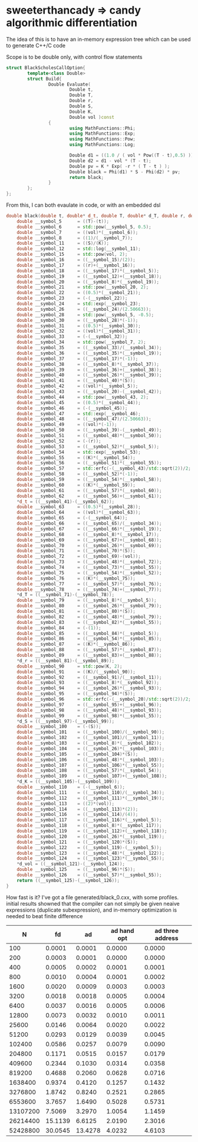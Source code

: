 sweeterthancady => candy algorithmic differentiation
====================================================

The idea of this is to have an in-memory expression tree which can be used to generate C++/C code

Scope is to be double only, with control flow statements

```c++
struct BlackScholesCallOption{
        template<class Double>
        struct Build{
                Double Evaluate(
                        Double t,
                        Double T,
                        Double r,
                        Double S,
                        Double K,
                        Double vol )const
                {
                        using MathFunctions::Phi;
                        using MathFunctions::Exp;
                        using MathFunctions::Pow;
                        using MathFunctions::Log;

                        Double d1 = ((1.0 / ( vol * Pow((T - t),0.5) )) * ( Log(S / K) +   (r + ( Pow(vol,2.0) ) / 2 ) * (T - t) ));
                        Double d2 = d1 - vol * (T - t);
                        Double pv = K * Exp( -r * ( T - t ) );
                        Double black = Phi(d1) * S - Phi(d2) * pv;
                        return black;
                }
        };
};
```


From this, I can both evaulate in code, or with an embedded dsl


```c++
double black(double t, double* d_t, double T, double* d_T, double r, double* d_r, double S, double* d_S, double K, double* d_K, double vol, double* d_vol){
    double __symbol_5      = ((T)-(t));
    double __symbol_6      = std::pow(__symbol_5, 0.5);
    double __symbol_7      = ((vol)*(__symbol_6));
    double __symbol_8      = ((1)/(__symbol_7));
    double __symbol_11     = ((S)/(K));
    double __symbol_12     = std::log(__symbol_11);
    double __symbol_15     = std::pow(vol, 2);
    double __symbol_16     = ((__symbol_15)/(2));
    double __symbol_17     = ((r)+(__symbol_16));
    double __symbol_18     = ((__symbol_17)*(__symbol_5));
    double __symbol_19     = ((__symbol_12)+(__symbol_18));
    double __symbol_20     = ((__symbol_8)*(__symbol_19));
    double __symbol_21     = std::pow(__symbol_20, 2);
    double __symbol_22     = ((0.5)*(__symbol_21));
    double __symbol_23     = (-(__symbol_22));
    double __symbol_24     = std::exp(__symbol_23);
    double __symbol_26     = ((__symbol_24)/(2.50663));
    double __symbol_28     = std::pow(__symbol_5, -0.5);
    double __symbol_30     = ((__symbol_28)*(-1));
    double __symbol_31     = ((0.5)*(__symbol_30));
    double __symbol_32     = ((vol)*(__symbol_31));
    double __symbol_33     = (-(__symbol_32));
    double __symbol_34     = std::pow(__symbol_7, 2);
    double __symbol_35     = ((__symbol_33)/(__symbol_34));
    double __symbol_36     = ((__symbol_35)*(__symbol_19));
    double __symbol_37     = ((__symbol_17)*(-1));
    double __symbol_38     = ((__symbol_8)*(__symbol_37));
    double __symbol_39     = ((__symbol_36)+(__symbol_38));
    double __symbol_40     = ((__symbol_26)*(__symbol_39));
    double __symbol_41     = ((__symbol_40)*(S));
    double __symbol_42     = ((vol)*(__symbol_5));
    double __symbol_43     = ((__symbol_20)-(__symbol_42));
    double __symbol_44     = std::pow(__symbol_43, 2);
    double __symbol_45     = ((0.5)*(__symbol_44));
    double __symbol_46     = (-(__symbol_45));
    double __symbol_47     = std::exp(__symbol_46);
    double __symbol_48     = ((__symbol_47)/(2.50663));
    double __symbol_49     = ((vol)*(-1));
    double __symbol_50     = ((__symbol_39)-(__symbol_49));
    double __symbol_51     = ((__symbol_48)*(__symbol_50));
    double __symbol_52     = (-(r));
    double __symbol_53     = ((__symbol_52)*(__symbol_5));
    double __symbol_54     = std::exp(__symbol_53);
    double __symbol_55     = ((K)*(__symbol_54));
    double __symbol_56     = ((__symbol_51)*(__symbol_55));
    double __symbol_57     = std::erfc(-(__symbol_43)/std::sqrt(2))/2;
    double __symbol_58     = ((__symbol_52)*(-1));
    double __symbol_59     = ((__symbol_54)*(__symbol_58));
    double __symbol_60     = ((K)*(__symbol_59));
    double __symbol_61     = ((__symbol_57)*(__symbol_60));
    double __symbol_62     = ((__symbol_56)+(__symbol_61));
    *d_t = ((__symbol_41)-(__symbol_62));
    double __symbol_63     = ((0.5)*(__symbol_28));
    double __symbol_64     = ((vol)*(__symbol_63));
    double __symbol_65     = (-(__symbol_64));
    double __symbol_66     = ((__symbol_65)/(__symbol_34));
    double __symbol_67     = ((__symbol_66)*(__symbol_19));
    double __symbol_68     = ((__symbol_8)*(__symbol_17));
    double __symbol_69     = ((__symbol_67)+(__symbol_68));
    double __symbol_70     = ((__symbol_26)*(__symbol_69));
    double __symbol_71     = ((__symbol_70)*(S));
    double __symbol_72     = ((__symbol_69)-(vol));
    double __symbol_73     = ((__symbol_48)*(__symbol_72));
    double __symbol_74     = ((__symbol_73)*(__symbol_55));
    double __symbol_75     = ((__symbol_54)*(__symbol_52));
    double __symbol_76     = ((K)*(__symbol_75));
    double __symbol_77     = ((__symbol_57)*(__symbol_76));
    double __symbol_78     = ((__symbol_74)+(__symbol_77));
    *d_T = ((__symbol_71)-(__symbol_78));
    double __symbol_79     = ((__symbol_8)*(__symbol_5));
    double __symbol_80     = ((__symbol_26)*(__symbol_79));
    double __symbol_81     = ((__symbol_80)*(S));
    double __symbol_82     = ((__symbol_48)*(__symbol_79));
    double __symbol_83     = ((__symbol_82)*(__symbol_55));
    double __symbol_84     = (-(1));
    double __symbol_85     = ((__symbol_84)*(__symbol_5));
    double __symbol_86     = ((__symbol_54)*(__symbol_85));
    double __symbol_87     = ((K)*(__symbol_86));
    double __symbol_88     = ((__symbol_57)*(__symbol_87));
    double __symbol_89     = ((__symbol_83)+(__symbol_88));
    *d_r = ((__symbol_81)-(__symbol_89));
    double __symbol_90     = std::pow(K, 2);
    double __symbol_91     = ((K)/(__symbol_90));
    double __symbol_92     = ((__symbol_91)/(__symbol_11));
    double __symbol_93     = ((__symbol_8)*(__symbol_92));
    double __symbol_94     = ((__symbol_26)*(__symbol_93));
    double __symbol_95     = ((__symbol_94)*(S));
    double __symbol_96     = std::erfc(-(__symbol_20)/std::sqrt(2))/2;
    double __symbol_97     = ((__symbol_95)+(__symbol_96));
    double __symbol_98     = ((__symbol_48)*(__symbol_93));
    double __symbol_99     = ((__symbol_98)*(__symbol_55));
    *d_S = ((__symbol_97)-(__symbol_99));
    double __symbol_100    = (-(S));
    double __symbol_101    = ((__symbol_100)/(__symbol_90));
    double __symbol_102    = ((__symbol_101)/(__symbol_11));
    double __symbol_103    = ((__symbol_8)*(__symbol_102));
    double __symbol_104    = ((__symbol_26)*(__symbol_103));
    double __symbol_105    = ((__symbol_104)*(S));
    double __symbol_106    = ((__symbol_48)*(__symbol_103));
    double __symbol_107    = ((__symbol_106)*(__symbol_55));
    double __symbol_108    = ((__symbol_57)*(__symbol_54));
    double __symbol_109    = ((__symbol_107)+(__symbol_108));
    *d_K = ((__symbol_105)-(__symbol_109));
    double __symbol_110    = (-(__symbol_6));
    double __symbol_111    = ((__symbol_110)/(__symbol_34));
    double __symbol_112    = ((__symbol_111)*(__symbol_19));
    double __symbol_113    = ((2)*(vol));
    double __symbol_114    = ((__symbol_113)*(2));
    double __symbol_116    = ((__symbol_114)/(4));
    double __symbol_117    = ((__symbol_116)*(__symbol_5));
    double __symbol_118    = ((__symbol_8)*(__symbol_117));
    double __symbol_119    = ((__symbol_112)+(__symbol_118));
    double __symbol_120    = ((__symbol_26)*(__symbol_119));
    double __symbol_121    = ((__symbol_120)*(S));
    double __symbol_122    = ((__symbol_119)-(__symbol_5));
    double __symbol_123    = ((__symbol_48)*(__symbol_122));
    double __symbol_124    = ((__symbol_123)*(__symbol_55));
    *d_vol = ((__symbol_121)-(__symbol_124));
    double __symbol_125    = ((__symbol_96)*(S));
    double __symbol_126    = ((__symbol_57)*(__symbol_55));
    return ((__symbol_125)-(__symbol_126));
}
```


How fast is it? I've got a file generated/black_0.cxx, with some profiles. initial results showned that the compiler can not simply be given neaive expressions (duplicate subexpression), and in-memory optimization is needed to beat finite difference


N|fd|ad|ad hand opt|ad three address
---|------|------|------|------
100|0.0001|0.0001|0.0000|0.0000
200|0.0003|0.0001|0.0000|0.0000
400|0.0005|0.0002|0.0001|0.0001
800|0.0010|0.0004|0.0001|0.0002
1600|0.0020|0.0009|0.0003|0.0003
3200|0.0018|0.0018|0.0005|0.0004
6400|0.0037|0.0016|0.0005|0.0006
12800|0.0073|0.0032|0.0010|0.0011
25600|0.0146|0.0064|0.0020|0.0022
51200|0.0293|0.0129|0.0039|0.0045
102400|0.0586|0.0257|0.0079|0.0090
204800|0.1171|0.0515|0.0157|0.0179
409600|0.2344|0.1030|0.0314|0.0358
819200|0.4688|0.2060|0.0628|0.0716
1638400|0.9374|0.4120|0.1257|0.1432
3276800|1.8742|0.8240|0.2521|0.2865
6553600|3.7657|1.6490|0.5028|0.5731
13107200|7.5069|3.2970|1.0054|1.1459
26214400|15.1139|6.6125|2.0190|2.3016
52428800|30.0545|13.4278|4.0232|4.6103
